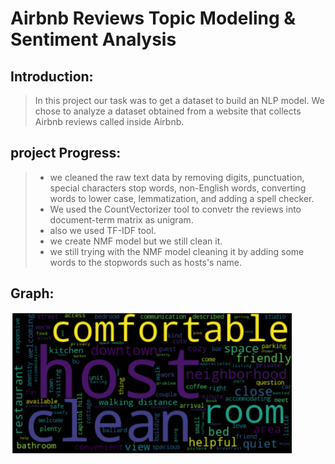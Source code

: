 # Airbnb Reviews Topic Modeling & Sentiment Analysis

## Introduction:

> In this project our task was to get a dataset to build an NLP model. We chose to analyze a dataset obtained from a website that collects Airbnb reviews called inside Airbnb.

## project Progress:

> - we cleaned the raw text data by removing digits, punctuation, special characters stop words, non-English words, converting words to lower case, lemmatization, and adding a spell checker.
> - We used the CountVectorizer tool to convetr the reviews into document-term matrix as unigram.
> - also we used TF-IDF tool.
> - we create NMF model but we still clean it.
> - we still trying with the NMF model cleaning it by adding some words to the stopwords such as hosts's name.



## Graph:

<img width="450" alt="MVP" src="https://github.com/AbdulelahMaj/Airbnb_Reviews_NLP/blob/main/MVP.png">

